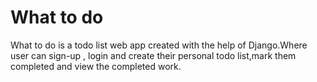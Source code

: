 # What to do 

What to do is a todo list web app created with the help of Django.Where user can sign-up , login and create their personal todo list,mark them completed and view the completed work.
